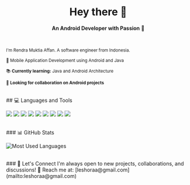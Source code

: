 <h1 align="center">Hey there 👋</h1>

<p align="center">
  <strong>An Android Developer with Passion</strong> 📱
</p>
<br>
<p>
  <small>I'm Rendra Muktia Affan. A software engineer from Indonesia.</small>
</p>
<p>
  <small>📱 Mobile Application Development using Android and Java</small>
</p>
<p>
  <small>📚 <strong>Currently learning:</strong> Java and Android Architecture</small>
</p>
<p>
  <small>🤝 <strong>Looking for collaboration on Android projects</strong></small>
</p>
<br>
## 💻 Languages and Tools
<p>
  <img src="https://img.shields.io/badge/Java-007396?style=flat-square&logo=java&logoColor=white"/>
  <img src="https://img.shields.io/badge/Android-3DDC84?style=flat-square&logo=android&logoColor=white"/>
  <img src="https://img.shields.io/badge/Firebase-FFCA28?style=flat-square&logo=firebase&logoColor=black"/>
  <img src="https://img.shields.io/badge/Python-3776AB?style=flat-square&logo=python&logoColor=white"/>
  <img src="https://img.shields.io/badge/PHP-777BB4?style=flat-square&logo=php&logoColor=white"/>
  <img src="https://img.shields.io/badge/MySQL-4479A1?style=flat-square&logo=mysql&logoColor=white"/>
  <img src="https://img.shields.io/badge/Flutter-02569B?style=flat-square&logo=flutter&logoColor=white"/>
  <img src="https://img.shields.io/badge/XML-00599C?style=flat-square&logo=xml&logoColor=white"/>
  <img src="https://img.shields.io/badge/C++-00599C?style=flat-square&logo=cplusplus&logoColor=white"/>
</p>
<br>
### 📊 GitHub Stats
<p>
 <img src="https://github-readme-stats.vercel.app/api/top-langs/?username=Leshoraa&layout=compact&theme=tokyonight" alt="Most Used Languages"/>
  <br>
</p>
<br>
### 🤝 Let's Connect
I'm always open to new projects, collaborations, and discussions!  
📩 Reach me at: [leshoraa@gmail.com](mailto:leshoraa@gmail.com)
